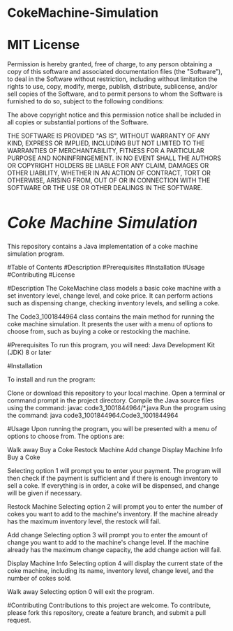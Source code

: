 


# CokeMachine-Simulation

# MIT License

Permission is hereby granted, free of charge, to any person obtaining a copy of this software and associated documentation files (the "Software"), to deal in the Software without restriction, including without limitation the rights to use, copy, modify, merge, publish, distribute, sublicense, and/or sell copies of the Software, and to permit persons to whom the Software is furnished to do so, subject to the following conditions:

The above copyright notice and this permission notice shall be included in all copies or substantial portions of the Software.

THE SOFTWARE IS PROVIDED "AS IS", WITHOUT WARRANTY OF ANY KIND, EXPRESS OR IMPLIED, INCLUDING BUT NOT LIMITED TO THE WARRANTIES OF MERCHANTABILITY, FITNESS FOR A PARTICULAR PURPOSE AND NONINFRINGEMENT. IN NO EVENT SHALL THE AUTHORS OR COPYRIGHT HOLDERS BE LIABLE FOR ANY CLAIM, DAMAGES OR OTHER LIABILITY, WHETHER IN AN ACTION OF CONTRACT, TORT OR OTHERWISE, ARISING FROM, OUT OF OR IN CONNECTION WITH THE SOFTWARE OR THE USE OR OTHER DEALINGS IN THE SOFTWARE.

<h1 style="font-family: Arial; font-size: 36px; font-style: italic;">Coke Machine Simulation</h1>

This repository contains a Java implementation of a coke machine simulation program.

#Table of Contents
#Description
#Prerequisites
#Installation
#Usage
#Contributing
#License

#Description
The CokeMachine class models a basic coke machine with a set inventory level, change level, and coke price. It can perform actions such as dispensing change, checking inventory levels, and selling a coke.

The Code3_1001844964 class contains the main method for running the coke machine simulation. It presents the user with a menu of options to choose from, such as buying a coke or restocking the machine.

#Prerequisites
To run this program, you will need:
Java Development Kit (JDK) 8 or later

#Installation

To install and run the program:

Clone or download this repository to your local machine.
Open a terminal or command prompt in the project directory.
Compile the Java source files using the command: javac code3_1001844964/*.java
Run the program using the command: java code3_1001844964.Code3_1001844964

#Usage
Upon running the program, you will be presented with a menu of options to choose from. The options are:

Walk away
Buy a Coke
Restock Machine
Add change
Display Machine Info
Buy a Coke

Selecting option 1 will prompt you to enter your payment. The program will then check if the payment is sufficient and if there is enough inventory to sell a coke. If everything is in order, a coke will be dispensed, and change will be given if necessary.

Restock Machine
Selecting option 2 will prompt you to enter the number of cokes you want to add to the machine's inventory. If the machine already has the maximum inventory level, the restock will fail.

Add change
Selecting option 3 will prompt you to enter the amount of change you want to add to the machine's change level. If the machine already has the maximum change capacity, the add change action will fail.

Display Machine Info
Selecting option 4 will display the current state of the coke machine, including its name, inventory level, change level, and the number of cokes sold.

Walk away
Selecting option 0 will exit the program.

#Contributing
Contributions to this project are welcome. To contribute, please fork this repository, create a feature branch, and submit a pull request.
